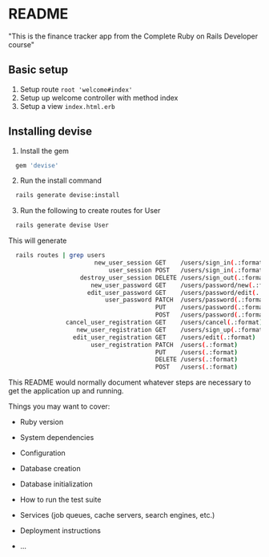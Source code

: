 # README

"This is the finance tracker app from the Complete Ruby on Rails Developer course"

## Basic setup

1. Setup route `root 'welcome#index'`
2. Setup up welcome controller with method index
3. Setup a view `index.html.erb`

## Installing devise

1. Install the gem

```ruby
  gem 'devise'
```

2. Run the install command

```bash
  rails generate devise:install
```
3. Run the following to create routes for User
```bash
  rails generate devise User
```
This will generate
```bash
  rails routes | grep users
                        new_user_session GET    /users/sign_in(.:format)                                                                          devise/sessions#new
                            user_session POST   /users/sign_in(.:format)                                                                          devise/sessions#create
                    destroy_user_session DELETE /users/sign_out(.:format)                                                                         devise/sessions#destroy
                       new_user_password GET    /users/password/new(.:format)                                                                     devise/passwords#new
                      edit_user_password GET    /users/password/edit(.:format)                                                                    devise/passwords#edit
                           user_password PATCH  /users/password(.:format)                                                                         devise/passwords#update
                                         PUT    /users/password(.:format)                                                                         devise/passwords#update
                                         POST   /users/password(.:format)                                                                         devise/passwords#create
                cancel_user_registration GET    /users/cancel(.:format)                                                                           devise/registrations#cancel
                   new_user_registration GET    /users/sign_up(.:format)                                                                          devise/registrations#new
                  edit_user_registration GET    /users/edit(.:format)                                                                             devise/registrations#edit
                       user_registration PATCH  /users(.:format)                                                                                  devise/registrations#update
                                         PUT    /users(.:format)                                                                                  devise/registrations#update
                                         DELETE /users(.:format)                                                                                  devise/registrations#destroy
                                         POST   /users(.:format)                                                                                  devise/registrations#create

```


This README would normally document whatever steps are necessary to get the
application up and running.

Things you may want to cover:

* Ruby version

* System dependencies

* Configuration

* Database creation

* Database initialization

* How to run the test suite

* Services (job queues, cache servers, search engines, etc.)

* Deployment instructions

* ...
